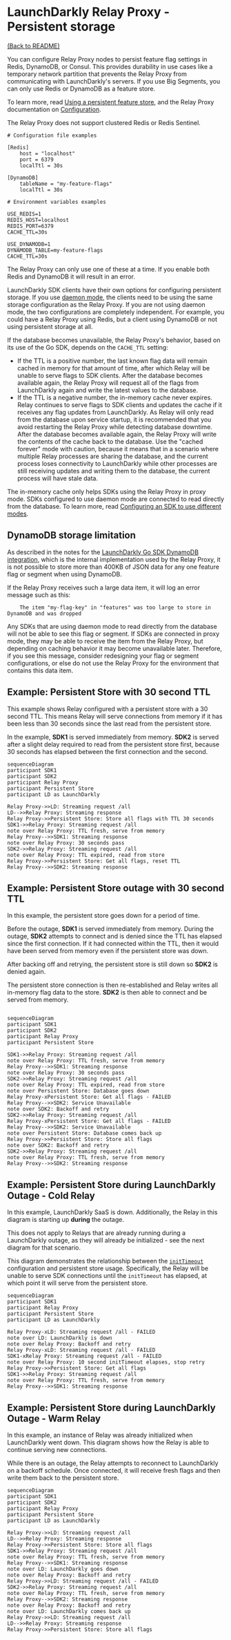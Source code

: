 # LaunchDarkly Relay Proxy - Persistent storage

[(Back to README)](../README.md)

You can configure Relay Proxy nodes to persist feature flag settings in Redis, DynamoDB, or Consul. This provides durability in use cases like a temporary network partition that prevents the Relay Proxy from communicating with LaunchDarkly's servers. If you use Big Segments, you can only use Redis or DynamoDB as a feature store.

To learn more, read [Using a persistent feature store](https://docs.launchdarkly.com/sdk/concepts/data-stores), and the Relay Proxy documentation on [Configuration](./configuration.md).

The Relay Proxy does not support clustered Redis or Redis Sentinel.

```
# Configuration file examples

[Redis]
    host = "localhost"
    port = 6379
    localTtl = 30s

[DynamoDB]
    tableName = "my-feature-flags"
    localTtl = 30s
```

```
# Environment variables examples

USE_REDIS=1
REDIS_HOST=localhost
REDIS_PORT=6379
CACHE_TTL=30s

USE_DYNAMODB=1
DYNAMODB_TABLE=my-feature-flags
CACHE_TTL=30s
```

The Relay Proxy can only use one of these at a time. If you enable both Redis and DynamoDB it will result in an error.

LaunchDarkly SDK clients have their own options for configuring persistent storage. If you use [daemon mode](../README.md#daemon-mode), the clients need to be using the same storage configuration as the Relay Proxy. If you are not using daemon mode, the two configurations are completely independent. For example, you could have a Relay Proxy using Redis, but a client using DynamoDB or not using persistent storage at all.

If the database becomes unavailable, the Relay Proxy's behavior, based on its use of the Go SDK, depends on the `CACHE_TTL` setting:

- If the TTL is a positive number, the last known flag data will remain cached in memory for that amount of time, after which Relay will be unable to serve flags to SDK clients. After the database becomes available again, the Relay Proxy will request all of the flags from LaunchDarkly again and write the latest values to the database.
- If the TTL is a negative number, the in-memory cache never expires. Relay continues to serve flags to SDK clients and updates the cache if it receives any flag updates from LaunchDarkly. As Relay will only read from the database upon service startup, it is recommended that you avoid restarting the Relay Proxy while detecting database downtime. After the database becomes available again, the Relay Proxy will write the contents of the cache back to the database. Use the "cached forever" mode with caution, because it means that in a scenario where multiple Relay processes are sharing the database, and the current process loses connectivity to LaunchDarkly while other processes are still receiving updates and writing them to the database, the current process will have stale data.

The in-memory cache only helps SDKs using the Relay Proxy in proxy mode. SDKs configured to use daemon mode are connected to read directly from the database. To learn more, read [Configuring an SDK to use different modes](https://docs.launchdarkly.com/home/relay-proxy/using#configuring-an-sdk-to-use-different-modes).

## DynamoDB storage limitation

As described in the notes for the [LaunchDarkly Go SDK DynamoDB integration](https://github.com/launchdarkly/go-server-sdk-dynamodb/blob/master/README.md#data-size-limitation), which is the internal implementation used by the Relay Proxy, it is not possible to store more than 400KB of JSON data for any one feature flag or segment when using DynamoDB.

If the Relay Proxy receives such a large data item, it will log an error message such as this:

```
    The item "my-flag-key" in "features" was too large to store in DynamoDB and was dropped
```

Any SDKs that are using daemon mode to read directly from the database will not be able to see this flag or segment. If SDKs are connected in proxy mode, they may be able to receive the item from the Relay Proxy, but depending on caching behavior it may become unavailable later. Therefore, if you see this message, consider redesigning your flag or segment configurations, or else do not use the Relay Proxy for the environment that contains this data item.

## Example: Persistent Store with 30 second TTL

This example shows Relay configured with a persistent store with a 30 second TTL. This means Relay will serve connections
from memory if it has been less than 30 seconds since the last read from the persistent store.

In the example, **SDK1** is served immediately from memory. **SDK2** is served after a slight delay required to read 
from the persistent store first, because 30 seconds has elapsed between the first connection and the second. 

```mermaid
sequenceDiagram
participant SDK1
participant SDK2
participant Relay Proxy
participant Persistent Store
participant LD as LaunchDarkly

Relay Proxy->>LD: Streaming request /all
LD-->>Relay Proxy: Streaming response
Relay Proxy->>Persistent Store: Store all flags with TTL 30 seconds
SDK1->>Relay Proxy: Streaming request /all
note over Relay Proxy: TTL fresh, serve from memory
Relay Proxy-->>SDK1: Streaming response
note over Relay Proxy: 30 seconds pass
SDK2->>Relay Proxy: Streaming request /all
note over Relay Proxy: TTL expired, read from store
Relay Proxy->>Persistent Store: Get all flags, reset TTL
Relay Proxy-->>SDK2: Streaming response
```

## Example: Persistent Store outage with 30 second TTL

In this example, the persistent store goes down for a period of time. 

Before the outage, **SDK1** is served immediately from memory. During the outage, **SDK2** attempts to connect 
and is denied since the TTL has elapsed since the first connection. If it had connected within the TTL, then it would
have been served from memory even if the persistent store was down.

After backing off and retrying, the persistent store is still down so **SDK2** is denied again.

The persistent store connection is then re-established and Relay writes all in-memory flag data to the store. 
**SDK2** is then able to connect and be served from memory.
```mermaid

sequenceDiagram
participant SDK1
participant SDK2
participant Relay Proxy
participant Persistent Store

SDK1->>Relay Proxy: Streaming request /all
note over Relay Proxy: TTL fresh, serve from memory
Relay Proxy-->>SDK1: Streaming response
note over Relay Proxy: 30 seconds pass
SDK2->>Relay Proxy: Streaming request /all
note over Relay Proxy: TTL expired, read from store
note over Persistent Store: Database goes down
Relay Proxy-xPersistent Store: Get all flags - FAILED
Relay Proxy-->>SDK2: Service Unavailable
note over SDK2: Backoff and retry
SDK2->>Relay Proxy: Streaming request /all
Relay Proxy-xPersistent Store: Get all flags - FAILED
Relay Proxy-->>SDK2: Service Unavailable
note over Persistent Store: Database comes back up
Relay Proxy->>Persistent Store: Store all flags
note over SDK2: Backoff and retry
SDK2->>Relay Proxy: Streaming request /all
note over Relay Proxy: TTL fresh, serve from memory
Relay Proxy-->>SDK2: Streaming response
```

## Example: Persistent Store during LaunchDarkly Outage - Cold Relay

In this example, LaunchDarkly SaaS is down. Additionally, the Relay in this diagram is starting up **during** the 
outage.

This does not apply to Relays that are already running during a LaunchDarkly outage, as they will already be 
initialized - see the next diagram for that scenario.

This diagram demonstrates the relationship between the [`initTimeout`](./configuration.md#file-section-main) 
configuration and persistent store usage. Specifically, the Relay will be unable to serve SDK connections until
the `initTimeout` has elapsed, at which point it will serve from the persistent store.

```mermaid
sequenceDiagram
participant SDK1
participant Relay Proxy
participant Persistent Store
participant LD as LaunchDarkly

Relay Proxy-xLD: Streaming request /all - FAILED
note over LD: LaunchDarkly is down
note over Relay Proxy: Backoff and retry
Relay Proxy-xLD: Streaming request /all - FAILED
SDK1-xRelay Proxy: Streaming request /all - FAILED
note over Relay Proxy: 10 second initTimeout elapses, stop retry
Relay Proxy->>Persistent Store: Get all flags
SDK1->>Relay Proxy: Streaming request /all
note over Relay Proxy: TTL fresh, serve from memory
Relay Proxy-->>SDK1: Streaming response

```


## Example: Persistent Store during LaunchDarkly Outage - Warm Relay

In this example, an instance of Relay was already initialized when LaunchDarkly went down. This diagram shows how
the Relay is able to continue serving new connections.

While there is an outage, the Relay attempts to reconnect to LaunchDarkly on a backoff schedule. Once connected,
it will receive fresh flags and then write them back to the persistent store.

```mermaid
sequenceDiagram
participant SDK1
participant SDK2
participant Relay Proxy
participant Persistent Store
participant LD as LaunchDarkly

Relay Proxy->>LD: Streaming request /all
LD-->>Relay Proxy: Streaming response
Relay Proxy->>Persistent Store: Store all flags
SDK1->>Relay Proxy: Streaming request /all
note over Relay Proxy: TTL fresh, serve from memory
Relay Proxy-->>SDK1: Streaming response
note over LD: LaunchDarkly goes down
note over Relay Proxy: Backoff and retry
Relay Proxy->>LD: Streaming request /all - FAILED
SDK2->>Relay Proxy: Streaming request /all
note over Relay Proxy: TTL fresh, serve from memory
Relay Proxy-->>SDK2: Streaming response
note over Relay Proxy: Backoff and retry
note over LD: LaunchDarkly comes back up
Relay Proxy->>LD: Streaming request /all
LD-->>Relay Proxy: Streaming response
Relay Proxy->>Persistent Store: Store all flags
```
